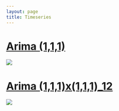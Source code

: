 ```yaml
---
layout: page
title: Timeseries
---
```



# [Arima (1,1,1)](https://tykiww.github.io/2017-10-05-fitting-an-arima111/)
[![](https://tykiww.github.io/img/arima111/yos4.png)](https://tykiww.github.io/2017-10-05-fitting-an-arima111/)


# [Arima (1,1,1)x(1,1,1)_12](tykiww.github.io/404.html)
[![](https://tykiww.github.io/img/arima12.png)](tykiww.github.io/404.html)


